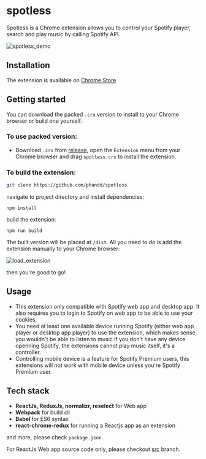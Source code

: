 # spotless
Spotless is a Chrome extension allows you to control your Spotify player, search and play music by calling Spotify API.

 ![spotless_demo](https://user-images.githubusercontent.com/20087095/56460697-eeaa5b00-63d0-11e9-9725-1f50075a0a3b.gif)

## Installation
The extension is available on [Chrome Store](https://chrome.google.com/webstore/detail/spotless/allccgoelledmdfenijoodhcfjndddjh)

## Getting started
You can download the packed `.crx` version to install to your Chrome browser or build one yourself.

### To use packed version:
 - Download `.crx` from [release](https://github.com/phandd/spotless/releases), open the `Extension` menu from your Chrome browser and drag `spotless.crx` to install the extension.
### To build the extension:
```sh
git clone https://github.com/phandd/spotless
```
navigate to project directory and install dependencies:
```
npm install
```
build the extension:
```
npm run build
```

The built version will be placed at `/dist`. All you need to do is add the extension manually to your Chrome browser:

![load_extension](https://user-images.githubusercontent.com/20087095/56460498-e00e7480-63cd-11e9-9ed1-3b66381d8039.gif)

then you're good to go!

## Usage
 - This extension only compatible with Spotify web app and desktop app. It also requires you to login to Spotify on web app to be able to use your cookies.
 - You need at least one available device running Spotify (either web app player or desktop app player) to use the extension, which makes sense, you wouldn't be able to listen to music if you don't have any device openning Spotify, the extensions cannot play music itself, it's a controller.
 - Controlling mobile device is a feature for Spotify Premium users, this extensions will not work with mobile device unless you're Spotify Premium user.
 
## Tech stack
 - **ReactJs, ReduxJs, normalizr, reselect** for Web app
 - **Webpack** for build cli
 - **Babel** for ES6 syntax
 - **react-chrome-redux** for running a Reactjs app as an extension
 
 and more, please check `package.json`.

For ReactJs Web app source code only, please checkout [src](https://github.com/phandd/spotless/tree/src) branch.
